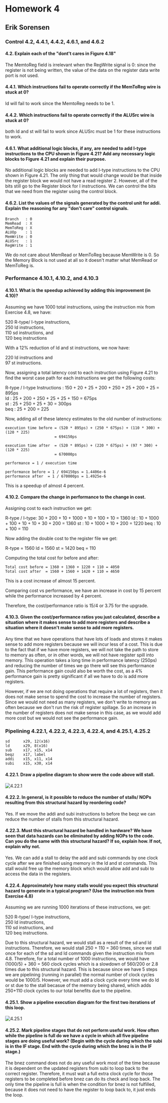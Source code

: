 # Homework 4
## Erik Sorensen

### Control	4.2, 4.4.1, 4.4.2, 4.6.1, and 4.6.2

#### 4.2. Explain each of the "dont't cares in Figure 4.18"

The MemtoReg field is irrelevant when the RegWrite signal is 0: since the register is not being written, the value of the data on the register data write port is not used.

#### 4.4.1. Which instructions fail to operate correctly if the MemToReg wire is stuck at 0?

ld will fail to work since the MemtoReg needs to be 1.

#### 4.4.2. Which instructions fail to operate correctly if the ALUSrc wire is stuck at 0?

both ld and st will fail to work since ALUSrc must be 1 for these instructions to work.

#### 4.6.1. What additional logic blocks, if any, are needed to add I-type instructions to the CPU shown in Figure 4.21? Add any necessary logic blocks to Figure 4.21 and explain their purpose.

No additional logic blocks are needed to add I-type instructions to the CPU shown in Figure 4.21. The only thing that would change would be that inside the register block we would not have a read register 2. However, all of the bits still go to the Register block for I instructions. We can control the bits that we need from the register using the control block.


#### 4.6.2. List the values of the signals generated by the control unit for addi. Explain the reasoning for any "don't care" control signals.

```
Branch   : 0
MemRead  : X
MemToReg : X
ALUOp    : 1
MemWrite : 0
ALUSrc   : 1
RegWrite : 1
```

We do not care about MemRead or MemToReg because MemWrite is 0. So the Memory Block is not used at all so it doesn't matter what MemRead or MemToReg is.

### Performance	4.10.1, 4.10.2, and 4.10.3

#### 4.10.1. What is the speedup achieved by adding this improvement (in 4.10)?

Assuming we have 1000 total instructions, using the instruction mix from Exercise 4.8, we have:

520 R-type/ I-type instructions, <br>
250 ld instructions, <br>
110 sd instructions, and <br>
120 beq instructions

With a 12% reduction of ld and st instructions, we now have:

220 ld instructions and <br>
97 st instructions.

Now, assigning a total latency cost to each instruction using Figure 4.21 to find the worst case path for each instructions we get the following costs:

R-type / I-type Instructions : 150 + 20 + 25 + 200 + 250 + 25 + 200 + 25 = 895ps <br>
ld : 25 + 200 + 250 + 25 + 25 + 150 = 675ps <br>
st : 25 + 250 + 25 + 30 = 300ps <br>
beq : 25 + 200 = 225

Now, adding all of these latency estimates to the old number of instructions:

```
execution time before = (520 * 895ps) + (250 * 675ps) + (110 * 300) + (120 * 225)
                      = 694150ps

execution time after  = (520 * 895ps) + (220 * 675ps) + (97 * 300) + (120 * 225)
                      = 670000ps

performance = 1 / execution time

performance before = 1 / 694150ps = 1.4406e-6
performance after  = 1 / 670000ps = 1.4925e-6
```

This is a speedup of almost 4 percent.

#### 4.10.2. Compare the change in performance to the change in cost.

Assigning cost to each instruction we get:

R-type / I-type: 30 + 200 + 10 + 1000 + 10 + 100 + 10 = 1360
ld : 10 + 1000 + 100 + 10 + 10 + 30 + 200 = 1360
st : 10 + 1000 + 10 + 200 = 1220
beq : 10 + 100 = 110

Now adding the double cost to the register file we get:

R-type = 1560
ld = 1560
st = 1420
beq = 110

Computing the total cost for before and after:

```
Total cost before = 1360 + 1360 + 1220 + 110 = 4050
Total cost after  = 1560 + 1560 + 1420 + 110 = 4650

```

This is a cost increase of almost 15 percent.

Comparing cost vs performance, we have an increase in cost by 15 percent while the performance increased by 4 percent.

Therefore, the cost/performance ratio is 15/4 or 3.75 for the upgrade.

#### 4.10.3. Given the cost/performance ratios you just calculated, describe a situation where it makes sense to add more registers and describe a situation where it doesn't make sense to add more registers.

Any time that we have operations that have lots of loads and stores it makes sense to add more registers because we will incur less of a cost. This is due to the fact that if we have more registers, we will not take the path to store to memory as often, or in other words, we will not have register spill into memory. This operation takes a long time in performance latency (250ps) and reducing the number of times we go there will see this performance gain. This performance gain could also be worth the cost, as a 4% performance gain is pretty significant if all we have to do is add more registers.

However, if we are not doing operations that require a lot of registers, then it does not make sense to spend the cost to increase the number of registers. Since we would not need as many registers, we don't write to memory as often because we don't run the risk of register spillage. So an increase in the number of registers does not make sense in this case, as we would add more cost but we would not see the performance gain.

### Pipelining	4.22.1, 4.22.2, 4.22.3, 4.22.4, and 4.25.1, 4.25.2

```
sd      x29, 12(x16)
ld      x29, 8(x16)
sub     x17, x15, x14
beqz    x17, label
addi    x15, x11, x14
subi    x15, x30, x14
```

#### 4.22.1. Draw a pipeline diagram to show were the code above will stall.

![4.22.1](4.22.1.jpg)

#### 4.22.2. In general, is it possible to reduce the number of stalls/ NOPs resulting from this structural hazard by reordering code?

Yes. If we move the addi and subi instructions to before the beqz we can reduce the number of stalls from this structural hazard.

#### 4.22.3. Must this structural hazard be handled in hardware? We have seen that data hazards can be eliminated by adding NOPs to the code. Can you do the same with this structural hazard? If so, explain how. If not, explain why not.

Yes. We can add a stall to delay the add and subi commands by one clock cycle after we are finished using memory in the ld and st commands. This stall would free up the memory block which would allow add and subi to access the data in the registers.

#### 4.22.4. Approximately how many stalls would you expect this structural hazard to generate in a typical program? (Use the instruction mix from Exercise 4.8)

Assuming we are running 1000 iterations of these instructions, we get:

520 R-type/ I-type instructions, <br>
250 ld instructions, <br>
110 sd instructions, and <br>
120 beq instructions.

Due to this structural hazard, we would stall as a result of the sd and ld instructions. Therefore, we would stall 250 + 110 = 360 times, since we stall once for each of the sd and ld commands given the instruction mix from 4.8. Therefore, for a total number of 1000 instructions, we would have (1000/5) + 360 = 560 clock cycles which is a slowdown of 560/200 or 2.8 times due to this structural hazard. This is because since we have 5 steps we are pipelining (running in parallel) the normal number of clock cycles would be 1000/5. However, we must add a clock cycle every time we do ld or st due to the stall becasue of the memory being shared, which adds 250+110 clock cycles to our total benefits due to the pipeline.

#### 4.25.1. Show a pipeline execution diagram for the first two iterations of this loop.

![4.25.1](4.25.1.jpg)

#### 4.25.2. Mark pipeline stages that do not perform useful work. How often while the pipeline is full do we have a cycle in which all five pipeline stages are doing useful work? (Begin with the cycle during which the subi is in the IF stage. End with the cycle during which the bnez is in the IF stage.)

The bnez command does not do any useful work most of the time because it is dependent on the updated registers from subi to loop back to the correct register. Therefore, it must wait a full extra clock cycle for those registers to be completed before bnez can do its check and loop back. The only time the pipeline is full is when the condition for bnez is not fulfilled, because it does not need to have the register to loop back to, it just ends the loop.

